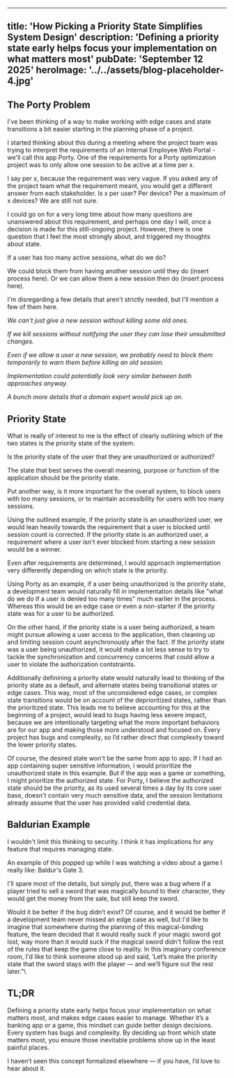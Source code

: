 
---
title: 'How Picking a Priority State Simplifies System Design'
description: 'Defining a priority state early helps focus your implementation on what matters most'
pubDate: 'September 12 2025'
heroImage: '../../assets/blog-placeholder-4.jpg'
---

## The Porty Problem

I've been thinking of a way to make working with edge cases and state transitions a bit easier starting in the planning phase of a project.
 
I started thinking about this during a meeting where the project team was trying to interpret the requirements of an Internal Employee Web Portal - we'll call this app Porty. One of the requirements for a Porty optimization project was to only allow one session to be active at a time per x.
 
I say per x, because the requirement was very vague. If you asked any of the project team what the requirement meant, you would get a different answer from each stakeholder. Is x per user? Per device? Per a maximum of x devices? We are still not sure.
 
I could go on for a very long time about how many questions are unanswered about this requirement, and perhaps one day I will, once a decision is made for this still-ongoing project. However, there is one question that I feel the most strongly about, and triggered my thoughts about state.
 
If a user has too many active sessions, what do we do?
 
We could block them from having another session until they do (insert process here).
Or we can allow them a new session then do (insert process here).
 
I'm disregarding a few details that aren't strictly needed, but I'll mention a few of them here.
 
*We can't just give a new session without killing some old ones.*
 
*If we kill sessions without notifying the user they can lose their unsubmitted changes.*
 
*Even if we allow a user a new session, we probably need to block them temporarily to warn them before killing an old session.*
 
*Implementation could potentially look very similar between both approaches anyway.*
 
*A bunch more details that a domain expert would pick up on.*


## Priority State
 
What is really of interest to me is the effect of clearly outlining which of the two states is the priority state of the system.

Is the priority state of the user that they are unauthorized or authorized?  

The state that best serves the overall meaning, purpose or function of the application should be the priority state.

Put another way, is it more important for the overall system, to block users with too many sessions, or to maintain accessibility for users with too many sessions.

Using the outlined example, if the priority state is an unauthorized user, we would lean heavily towards the requirement that a user is blocked until session count is corrected.
If the priority state is an authorized user, a requirement where a user isn't ever blocked from starting a new session would be a winner.

Even after requirements are determined, I would approach implementation very differently depending on which state is the priority.
 
Using Porty as an example, if a user being unauthorized is the priority state, a development team would naturally fill in implementation details like "what do we do if a user is denied too many times" much earlier in the process. Whereas this would be an edge case or even a non-starter if the priority state was for a user to be authorized.

On the other hand, if the priority state is a user being authorized, a team might pursue allowing a user access to the application, then cleaning up and limiting session count asynchronously after the fact. If the priority state was a user being unauthorized, it would make a lot less sense to try to tackle the synchronization and concurrency concerns that could allow a user to violate the authorization contstraints.

Additionally definining a priority state would naturally lead to thinking of the priority state as a default, and alternate states being transitional states or edge cases. This way, most of the unconsidered edge cases, or complex state transitions would be on account of the deprioritized states, rather than the prioritized state. This leads me to believe accounting for this at the beginning of a project, would lead to bugs having less severe impact, because we are intentionally targeting what the more important behaviors are for our app and making those more understood and focused on. Every project has bugs and complexity, so I’d rather direct that complexity toward the lower priority states.
 
Of course, the desired state won't be the same from app to app. If I had an app containing super sensitive information, I would prioritize the unauthorized state in this example. But if the app was a game or something, I might prioritize the authorized state. For Porty, I believe the authorized state should be the priority, as its used several times a day by its core user base, doesn't contain very much sensitive data, and the session limitations already assume that the user has provided valid credential data.

## Baldurian Example
 
I wouldn't limit this thinking to security. I think it has implications for any feature that requires managing state.
 
An example of this popped up while I was watching a video about a game I really like: Baldur's Gate 3.
 
I'll spare most of the details, but simply put, there was a bug where if a player tried to sell a sword that was magically bound to their character, they would get the money from the sale, but still keep the sword.
 
Would it be better if the bug didn’t exist? Of course, and it would be better if a development team never missed an edge case as well, but I'd like to imagine that somewhere during the planning of this magical-binding feature, the team decided that it would really suck if your magic sword got lost, way more than it would suck if the magical sword didn't follow the rest of the rules that keep the game close to reality.
In this imaginary conference room, I'd like to think someone stood up and said, ‘Let’s make the priority state that the sword stays with the player — and we’ll figure out the rest later."\

## TL;DR
 
 Defining a priority state early helps focus your implementation on what matters most, and makes edge cases easier to manage. Whether it’s a banking app or a game, this mindset can guide better design decisions.
 Every system has bugs and complexity. By deciding up front which state matters most, you ensure those inevitable problems show up in the least painful places.
 
I haven’t seen this concept formalized elsewhere — if you have, I’d love to hear about it.